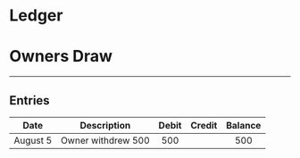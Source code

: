 # Ledger
# Owners Draw

---

## Entries


| Date | Description | Debit | Credit | Balance |
| :--: | :--: | :--: | :--: | :--: |
| August 5 | Owner withdrew 500 | 500 |  | 500 |



